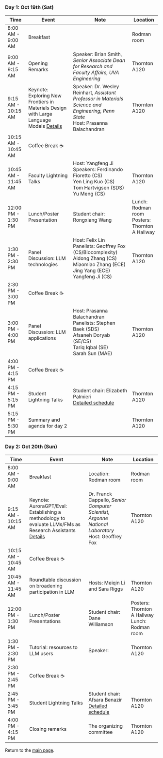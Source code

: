 ### Day 1: Oct 19th (Sat) 

| Time                | Event                              | Note                                                                                                                                               | Location           |
|---------------------|------------------------------------|----------------------------------------------------------------------------------------------------------------------------------------------------|--------------------|
| 8:00 AM - 9:00 AM   | Breakfast                          |                                                                                                                                                    | Rodman room        |
| 9:00 AM - 9:15 AM   | Opening Remarks                    | Speaker: Brian Smith, _Senior Associate Dean for Research and Faculty Affairs, UVA Engineering_                                                    | Thornton A120      |
| 9:15 AM - 10:15 AM  | Keynote: Exploring New Frontiers in Materials Design with Large Language Models   [Details](./keynotes.md)                         | Speaker: Dr. Wesley Reinhart, _Assistant Professor in Materials Science and Engineering, Penn State_ <br>Host: Prasanna Balachandran               | Thornton A120      |
| 10:15 AM - 10:45 AM | Coffee Break ☕                    |                                                                                                                                                    |                    |
| 10:45 AM - 11:45 AM | Faculty Lightning Talks            | Host: Yangfeng Ji<br>Speakers: Ferdinando Fioretto (CS)<br>Yen Ling Kuo (CS)<br>Tom Hartvigsen (SDS)<br>Yu Meng (CS)                               | Thornton A120      |
| 12:00 PM - 1:30 PM  | Lunch/Poster Presentation          | Student chair: Rongxiang Wang                                                                                                                                  | Lunch: Rodman room <br> Posters: Thornton A Hallway |
| 1:30 PM - 2:30 PM   | Panel Discussion: LLM technologies | Host: Felix Lin<br>Panelists: Geoffrey Fox (CS/Biocomplexity)<br> Aidong Zhang (CS)<br>Miaomiao Zhang (ECE)<br>Jing Yang (ECE)<br>Yangfeng Ji (CS) | Thornton A120      |
| 2:30 PM - 3:00 PM   | Coffee Break ☕                    |                                                                                                                                                    |                    |
| 3:00 PM - 4:00 PM   | Panel Discussion: LLM applications | Host: Prasanna Balachandran<br>Panelists: Stephen Baek (SDS) <br>Afsaneh Doryab (SE/CS)<br>Tariq Iqbal (SE) <br>Sarah Sun (MAE)                    | Thornton A120      |
| 4:00 PM - 4:15 PM   | Coffee Break ☕                    |                                                                                                                                                    |                    |
| 4:15 PM - 5:15 PM   | Student Lightning Talks            | Student chair: Elizabeth Palmieri  <br> [Detailed schedule](instructions.md)                                                                       | Thornton A120      |
| 5:15 PM - 5:30 PM   | Summary and agenda for day 2       |                                                                                                                                                    | Thornton A120      |


### Day 2: Oct 20th (Sun) 

| Time                | Event                                                    | Note                                                                                                | Location           |
|---------------------|----------------------------------------------------------|-----------------------------------------------------------------------------------------------------|--------------------|
| 8:00 AM - 9:00 AM   | Breakfast                                                | Location: Rodman room                                                                               | Rodman room        |
| 9:15 AM - 10:15 AM  | Keynote: AuroraGPT/Eval: Establishing a methodology to evaluate LLMs/FMs as Research Assistants  [Details](./keynotes.md)       | Dr. Franck Cappello, _Senior Computer Scientist, Argonne National Laboratory_<br>Host: Geoffrey Fox | Thornton A120      |
| 10:15 AM - 10:45 AM | Coffee Break ☕                                          |                                                                                                     |                    |
| 10:45 AM - 11:45 AM | Roundtable discussion on broadening participation in LLM | Hosts: Meiqin Li and Sara Riggs                                                                     | Thornton A120      |
| 12:00 PM - 1:30 PM  | Lunch/Poster Presentations                               | Student chair: Dane Williamson                                  | Posters: Thornton A Hallway <br>Lunch: Rodman room |
| 1:30 PM - 2:30 PM   | Tutorial: resources to LLM users                         | Speaker: <Yangfeng Ji>                                                                              | Thornton A120      |
| 2:30 PM - 2:45 PM   | Coffee Break ☕                                          |                                                                                                     |                    |
| 2:45 PM - 3:45 PM   | Student Lightning Talks                                  | Student chair: Afsara Benazir <br> [Detailed schedule](instructions.md)                             | Thornton A120      |
| 4:00 PM - 4:15 PM   | Closing remarks                                          | The organizing committee                                                                            | Thornton A120      |


Return to the [main page](README.md).

